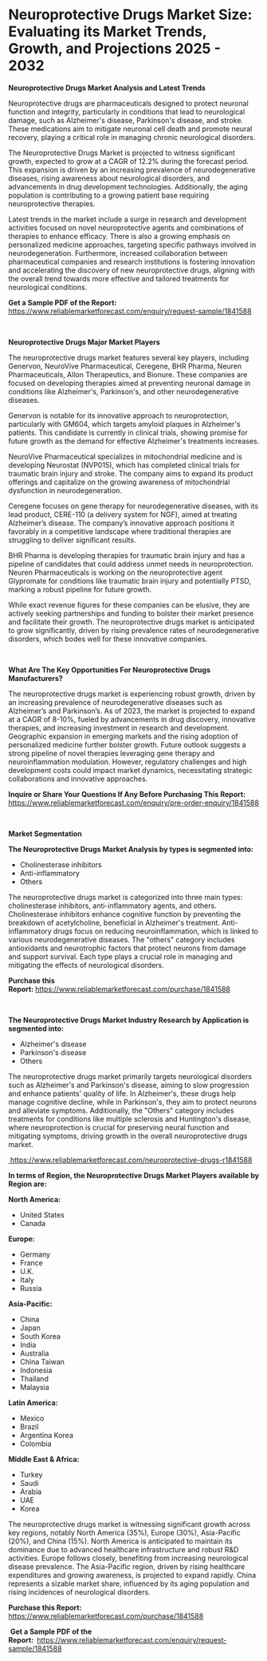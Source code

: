 <p><h1>Neuroprotective Drugs Market Size: Evaluating its Market Trends, Growth, and Projections 2025 - 2032</h1></p><p><strong>Neuroprotective Drugs Market Analysis and Latest Trends</strong></p>
<p><p>Neuroprotective drugs are pharmaceuticals designed to protect neuronal function and integrity, particularly in conditions that lead to neurological damage, such as Alzheimer's disease, Parkinson's disease, and stroke. These medications aim to mitigate neuronal cell death and promote neural recovery, playing a critical role in managing chronic neurological disorders.</p><p>The Neuroprotective Drugs Market is projected to witness significant growth, expected to grow at a CAGR of 12.2% during the forecast period. This expansion is driven by an increasing prevalence of neurodegenerative diseases, rising awareness about neurological disorders, and advancements in drug development technologies. Additionally, the aging population is contributing to a growing patient base requiring neuroprotective therapies.</p><p>Latest trends in the market include a surge in research and development activities focused on novel neuroprotective agents and combinations of therapies to enhance efficacy. There is also a growing emphasis on personalized medicine approaches, targeting specific pathways involved in neurodegeneration. Furthermore, increased collaboration between pharmaceutical companies and research institutions is fostering innovation and accelerating the discovery of new neuroprotective drugs, aligning with the overall trend towards more effective and tailored treatments for neurological conditions.</p></p>
<p><strong>Get a Sample PDF of the Report:&nbsp;</strong> <a href="https://www.reliablemarketforecast.com/enquiry/request-sample/1841588?utm_campaign=2516&utm_medium=2&utm_source=Github&utm_content=ia&utm_term=19042025&utm_id=neuroprotective-drugs">https://www.reliablemarketforecast.com/enquiry/request-sample/1841588</a></p>
<p>&nbsp;</p>
<p><strong>Neuroprotective Drugs Major Market Players</strong></p>
<p><p>The neuroprotective drugs market features several key players, including Genervon, NeuroVive Pharmaceutical, Ceregene, BHR Pharma, Neuren Pharmaceuticals, Allon Therapeutics, and Bionure. These companies are focused on developing therapies aimed at preventing neuronal damage in conditions like Alzheimer's, Parkinson's, and other neurodegenerative diseases.</p><p>Genervon is notable for its innovative approach to neuroprotection, particularly with GM604, which targets amyloid plaques in Alzheimer's patients. This candidate is currently in clinical trials, showing promise for future growth as the demand for effective Alzheimer's treatments increases. </p><p>NeuroVive Pharmaceutical specializes in mitochondrial medicine and is developing Neurostat (NVP015), which has completed clinical trials for traumatic brain injury and stroke. The company aims to expand its product offerings and capitalize on the growing awareness of mitochondrial dysfunction in neurodegeneration.</p><p>Ceregene focuses on gene therapy for neurodegenerative diseases, with its lead product, CERE-110 (a delivery system for NGF), aimed at treating Alzheimer’s disease. The company’s innovative approach positions it favorably in a competitive landscape where traditional therapies are struggling to deliver significant results.</p><p>BHR Pharma is developing therapies for traumatic brain injury and has a pipeline of candidates that could address unmet needs in neuroprotection. Neuren Pharmaceuticals is working on the neuroprotective agent Glypromate for conditions like traumatic brain injury and potentially PTSD, marking a robust pipeline for future growth.</p><p>While exact revenue figures for these companies can be elusive, they are actively seeking partnerships and funding to bolster their market presence and facilitate their growth. The neuroprotective drugs market is anticipated to grow significantly, driven by rising prevalence rates of neurodegenerative disorders, which bodes well for these innovative companies.</p></p>
<p>&nbsp;</p>
<p><strong>What Are The Key Opportunities For Neuroprotective Drugs Manufacturers?</strong></p>
<p><p>The neuroprotective drugs market is experiencing robust growth, driven by an increasing prevalence of neurodegenerative diseases such as Alzheimer’s and Parkinson’s. As of 2023, the market is projected to expand at a CAGR of 8-10%, fueled by advancements in drug discovery, innovative therapies, and increasing investment in research and development. Geographic expansion in emerging markets and the rising adoption of personalized medicine further bolster growth. Future outlook suggests a strong pipeline of novel therapies leveraging gene therapy and neuroinflammation modulation. However, regulatory challenges and high development costs could impact market dynamics, necessitating strategic collaborations and innovative approaches.</p></p>
<p><strong>Inquire or Share Your Questions If Any Before Purchasing This Report:</strong> <a href="https://www.reliablemarketforecast.com/enquiry/pre-order-enquiry/1841588?utm_campaign=2516&utm_medium=2&utm_source=Github&utm_content=ia&utm_term=19042025&utm_id=neuroprotective-drugs">https://www.reliablemarketforecast.com/enquiry/pre-order-enquiry/1841588</a></p>
<p>&nbsp;</p>
<p><strong>Market Segmentation</strong></p>
<p><strong>The Neuroprotective Drugs Market Analysis by types is segmented into:</strong></p>
<p><ul><li>Cholinesterase inhibitors</li><li>Anti-inflammatory</li><li>Others</li></ul></p>
<p><p>The neuroprotective drugs market is categorized into three main types: cholinesterase inhibitors, anti-inflammatory agents, and others. Cholinesterase inhibitors enhance cognitive function by preventing the breakdown of acetylcholine, beneficial in Alzheimer's treatment. Anti-inflammatory drugs focus on reducing neuroinflammation, which is linked to various neurodegenerative diseases. The "others" category includes antioxidants and neurotrophic factors that protect neurons from damage and support survival. Each type plays a crucial role in managing and mitigating the effects of neurological disorders.</p></p>
<p><strong>Purchase this Report:&nbsp;</strong><a href="https://www.reliablemarketforecast.com/purchase/1841588?utm_campaign=2516&utm_medium=2&utm_source=Github&utm_content=ia&utm_term=19042025&utm_id=neuroprotective-drugs">https://www.reliablemarketforecast.com/purchase/1841588</a></p>
<p>&nbsp;</p>
<p><strong>The Neuroprotective Drugs Market Industry Research by Application is segmented into:</strong></p>
<p><ul><li>Alzheimer's disease</li><li>Parkinson's disease</li><li>Others</li></ul></p>
<p><p>The neuroprotective drugs market primarily targets neurological disorders such as Alzheimer's and Parkinson's disease, aiming to slow progression and enhance patients' quality of life. In Alzheimer's, these drugs help manage cognitive decline, while in Parkinson's, they aim to protect neurons and alleviate symptoms. Additionally, the "Others" category includes treatments for conditions like multiple sclerosis and Huntington's disease, where neuroprotection is crucial for preserving neural function and mitigating symptoms, driving growth in the overall neuroprotective drugs market.</p></p>
<p><a href="https://www.reliablemarketforecast.com/neuroprotective-drugs-r1841588?utm_campaign=2516&utm_medium=2&utm_source=Github&utm_content=ia&utm_term=19042025&utm_id=neuroprotective-drugs">&nbsp;https://www.reliablemarketforecast.com/neuroprotective-drugs-r1841588</a></p>
<p><strong>In terms of Region, the Neuroprotective Drugs Market Players available by Region are:</strong></p>
<p>
    <p> <strong> North America: </strong>
        <ul>
            <li>United States</li>
            <li>Canada</li>
        </ul>
        </p> 
    <p> <strong> Europe: </strong>
        <ul>
            <li>Germany</li>
            <li>France</li>
            <li>U.K.</li>
            <li>Italy</li>
            <li>Russia</li>
        </ul>
        </p> 
    <p> <strong> Asia-Pacific: </strong>
        <ul>
            <li>China</li>
            <li>Japan</li>
            <li>South Korea</li>
            <li>India</li>
            <li>Australia</li>
            <li>China Taiwan</li>
            <li>Indonesia</li>
            <li>Thailand</li>
            <li>Malaysia</li>
        </ul>
        </p> 
    <p> <strong> Latin America: </strong>
        <ul>
            <li>Mexico</li>
            <li>Brazil</li>
            <li>Argentina Korea</li>
            <li>Colombia</li>
        </ul>
        </p> 
    <p> <strong> Middle East & Africa: </strong>
        <ul>
            <li>Turkey</li>
            <li>Saudi</li>
            <li>Arabia</li>
            <li>UAE</li>
            <li>Korea</li>
        </ul>
    </p>
    </p>
<p><p>The neuroprotective drugs market is witnessing significant growth across key regions, notably North America (35%), Europe (30%), Asia-Pacific (20%), and China (15%). North America is anticipated to maintain its dominance due to advanced healthcare infrastructure and robust R&D activities. Europe follows closely, benefiting from increasing neurological disease prevalence. The Asia-Pacific region, driven by rising healthcare expenditures and growing awareness, is projected to expand rapidly. China represents a sizable market share, influenced by its aging population and rising incidences of neurological disorders.</p></p>
<p><strong>Purchase this Report: </strong><a href="https://www.reliablemarketforecast.com/purchase/1841588?utm_campaign=2516&utm_medium=2&utm_source=Github&utm_content=ia&utm_term=19042025&utm_id=neuroprotective-drugs">https://www.reliablemarketforecast.com/purchase/1841588</a></p>
<p>&nbsp;<strong>Get a Sample PDF of the Report:&nbsp;&nbsp;</strong><a href="https://www.reliablemarketforecast.com/enquiry/request-sample/1841588?utm_campaign=2516&utm_medium=2&utm_source=Github&utm_content=ia&utm_term=19042025&utm_id=neuroprotective-drugs">https://www.reliablemarketforecast.com/enquiry/request-sample/1841588</a></p>
<p><strong></strong></p>
<p><p></p><p></p><p></p></p>